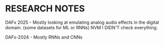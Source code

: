 # RESEARCH NOTES

DAFx 2025 - Mostly looking at emulating analog audio effects in the digital domain. (some datasets for ML or RNNs) NVM I DIDN'T check everything.

DAFx-2024 - Mostly RNNs and CNNs
